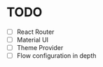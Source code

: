 # TODO

- [ ] React Router
- [ ] Material UI
- [ ] Theme Provider
- [ ] Flow configuration in depth
